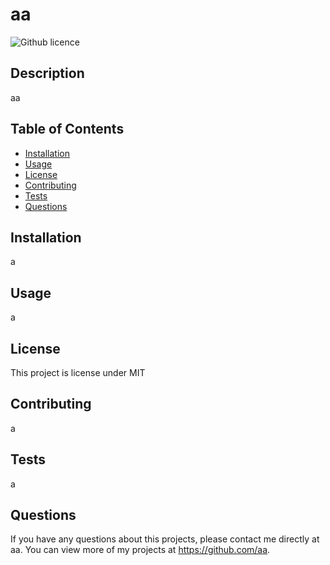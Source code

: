 # aa
  ![Github licence](http://img.shields.io/badge/license-MIT-blue.svg)


  ## Description
  aa

  ## Table of Contents
  * [Installation](#installation)
  * [Usage](#usage)
  * [License](#license)
  * [Contributing](#contributing)
  * [Tests](#tests)
  * [Questions](#questions)
  
  ## Installation 
  a

  ## Usage 
  a

  ## License 
  This project is license under MIT

  ## Contributing 
  a

  ## Tests
  a

  ## Questions
  If you have any questions about this projects, please contact me directly at aa. You can view more of my projects at https://github.com/aa.
